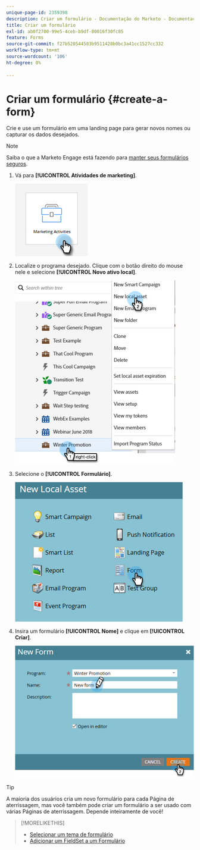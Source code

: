 ```yaml
---
unique-page-id: 2359398
description: Criar um formulário - Documentação do Marketo - Documentação do produto
title: Criar um formulário
exl-id: ab0f2700-99e5-4ceb-b9df-80016f30fc85
feature: Forms
source-git-commit: f27b520544583b9511428b0bc3a41cc1527cc332
workflow-type: tm+mt
source-wordcount: '106'
ht-degree: 0%

---
```


# Criar um formulário {#create-a-form}

Crie e use um formulário em uma landing page para gerar novos nomes ou capturar os dados desejados.

>[!NOTE]
>
>Saiba o que a Marketo Engage está fazendo para [manter seus formulários seguros](https://nation.marketo.com/t5/Product-Documents/Forms-Service-Enhancements/ta-p/303670#M1038).

1. Vá para **[!UICONTROL Atividades de marketing]**.

   ![](assets/create-a-form-1.png)

1. Localize o programa desejado. Clique com o botão direito do mouse nele e selecione **[!UICONTROL Novo ativo local]**.

   ![](assets/create-a-form-2.png)

1. Selecione o **[!UICONTROL Formulário]**.

   ![](assets/create-a-form-3.png)

1. Insira um formulário **[!UICONTROL Nome]** e clique em **[!UICONTROL Criar]**.

   ![](assets/create-a-form-4.png)

>[!TIP]
>
>A maioria dos usuários cria um novo formulário para cada Página de aterrissagem, mas você também pode criar um formulário a ser usado com várias Páginas de aterrissagem. Depende inteiramente de você!

>[!MORELIKETHIS]
>
>* [Selecionar um tema de formulário](/help/marketo/product-docs/demand-generation/forms/creating-a-form/select-a-form-theme.md)
>* [Adicionar um FieldSet a um Formulário](/help/marketo/product-docs/demand-generation/forms/form-fields/add-a-fieldset-to-a-form.md)

